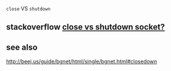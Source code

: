 `close` VS `shutdown`

## stackoverflow [close vs shutdown socket?](https://stackoverflow.com/questions/4160347/close-vs-shutdown-socket)




## see also
http://beej.us/guide/bgnet/html/single/bgnet.html#closedown

